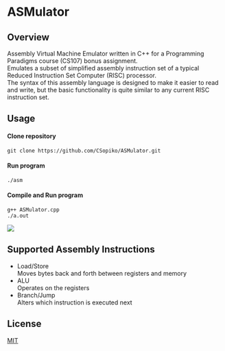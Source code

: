 # ASMulator
## Overview
Assembly Virtual Machine Emulator written in C++ for a Programming Paradigms course (CS107) bonus assignment. \
Emulates a subset of simplified assembly instruction set of a typical Reduced Instruction Set Computer (RISC) processor. \
The syntax of this assembly language is designed to make it easier to read and write, but the basic functionality is quite similar to any current RISC instruction set.
## Usage
#### Clone repository
```
git clone https://github.com/CSopiko/ASMulator.git
```

#### Run program
```
./asm
```
#### Compile and Run program
```
g++ ASMulator.cpp
./a.out
```
![](https://ibb.co/k3hky6h)


## Supported Assembly Instructions
- Load/Store \
    Moves bytes back and forth between registers and memory 
- ALU \
    Operates on the registers
- Branch/Jump \
    Alters which instruction is executed next 


## License
[MIT](https://choosealicense.com/licenses/mit/)
